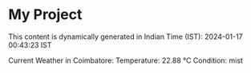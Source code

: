 # My Project

This content is dynamically generated in Indian Time (IST): 2024-01-17 00:43:23 IST


Current Weather in Coimbatore:
Temperature: 22.88 °C
Condition: mist
